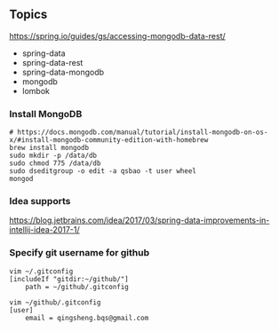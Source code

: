 ## Topics
https://spring.io/guides/gs/accessing-mongodb-data-rest/

- spring-data
- spring-data-rest
- spring-data-mongodb
- mongodb
- lombok

### Install MongoDB

```
# https://docs.mongodb.com/manual/tutorial/install-mongodb-on-os-x/#install-mongodb-community-edition-with-homebrew
brew install mongodb
sudo mkdir -p /data/db
sudo chmod 775 /data/db
sudo dseditgroup -o edit -a qsbao -t user wheel
mongod
```

### Idea supports
https://blog.jetbrains.com/idea/2017/03/spring-data-improvements-in-intellij-idea-2017-1/

### Specify git username for github
```
vim ~/.gitconfig
[includeIf "gitdir:~/github/"]
    path = ~/github/.gitconfig

vim ~/github/.gitconfig
[user]
    email = qingsheng.bqs@gmail.com
    
```
